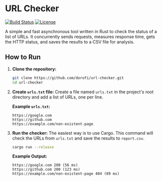 # URL Checker

[![Build Status](https://img.shields.io/github/actions/workflow/status/dorofi/url-checker/rust.yml?branch=main)](https://github.com/dorofi/url-checker/actions)
[![License](https://img.shields.io/github/license/dorofi/url-checker)](https://github.com/dorofi/url-checker/blob/main/LICENSE)

A simple and fast asynchronous tool written in Rust to check the status of a list of URLs. It concurrently sends requests, measures response time, gets the HTTP status, and saves the results to a CSV file for analysis.

## How to Run

1.  **Clone the repository:**
    ```bash
    git clone https://github.com/dorofi/url-checker.git
    cd url-checker
    ```

2.  **Create `urls.txt` file:**
    Create a file named `urls.txt` in the project's root directory and add a list of URLs, one per line.

    **Example `urls.txt`:**
    ```
    https://google.com
    https://github.com
    https://example.com/non-existent-page
    ```

3.  **Run the checker:**
    The easiest way is to use Cargo. This command will check the URLs from `urls.txt` and save the results to `report.csv`.
    ```bash
    cargo run --release
    ```

    **Example Output:**
    ```
    https://google.com 200 (56 ms)
    https://github.com 200 (123 ms)
    https://example.com/non-existent-page 404 (89 ms)
    ```
